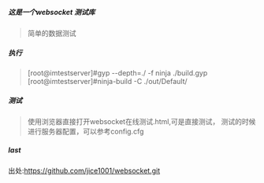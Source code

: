 
##### 这是一个websocket 测试库

> 简单的数据测试
##### 执行

>[root@imtestserver]#gyp --depth=./ -f ninja ./build.gyp
>[root@imtestserver]#ninja-build -C ./out/Default/

##### 测试

>使用浏览器直接打开websocket在线测试.html,可是直接测试，
>测试的时候进行服务器配置，可以参考config.cfg

##### last

出处:https://github.com/jice1001/websocket.git



